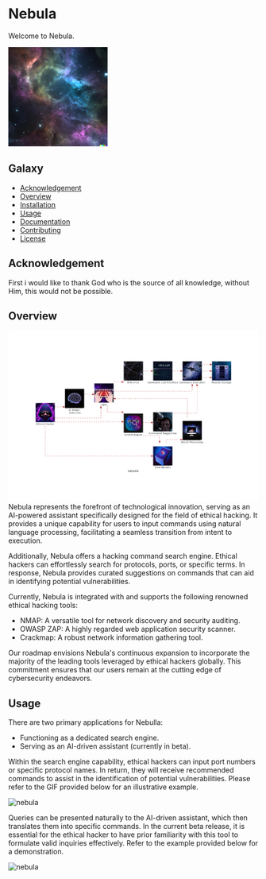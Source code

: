 # Nebula

Welcome to Nebula.

![nebula](/images/nebula.png)

## Galaxy

- [Acknowledgement](#Acknowledgement)
- [Overview](#overview)
- [Installation](#installation)
- [Usage](#usage)
- [Documentation](#documentation)
- [Contributing](#contributing)
- [License](#license)

## Acknowledgement

First i would like to thank God who is the source of all knowledge, without Him, this would not be possible.

## Overview
![nebula](/images/overview.png)
Nebula represents the forefront of technological innovation, serving as an AI-powered assistant specifically designed for the field of ethical hacking. It provides a unique capability for users to input commands using natural language processing, facilitating a seamless transition from intent to execution.

Additionally, Nebula offers a  hacking command search engine. Ethical hackers can effortlessly search for protocols, ports, or specific terms. In response, Nebula provides curated suggestions on commands that can aid in identifying potential vulnerabilities.

Currently, Nebula is integrated with and supports the following renowned ethical hacking tools:

- NMAP: A versatile tool for network discovery and security auditing.
- OWASP ZAP: A highly regarded web application security scanner.
- Crackmap: A robust network information gathering tool.

Our roadmap envisions Nebula's continuous expansion to incorporate the majority of the leading tools leveraged by ethical hackers globally. This commitment ensures that our users remain at the cutting edge of cybersecurity endeavors.

## Usage

There are two primary applications for Nebulla:

- Functioning as a dedicated search engine.
- Serving as an AI-driven assistant (currently in beta).

Within the search engine capability, ethical hackers can input port numbers or specific protocol names. In return, they will receive recommended commands to assist in the identification of potential vulnerabilities. Please refer to the GIF provided below for an illustrative example.

![nebula](/images/search.gif)


Queries can be presented naturally to the AI-driven assistant, which then translates them into specific commands. In the current beta release, it is essential for the ethical hacker to have prior familiarity with this tool to formulate valid inquiries effectively. Refer to the example provided below for a demonstration.

![nebula](/images/nmap.gif)